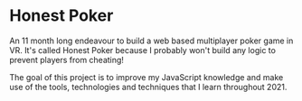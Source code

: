 # Honest Poker

An 11 month long endeavour to build a web based multiplayer poker game in VR. It's called Honest Poker because I probably won't build any logic to prevent players from cheating!

The goal of this project is to improve my JavaScript knowledge and make use of the tools, technologies and techniques that I learn throughout 2021.
